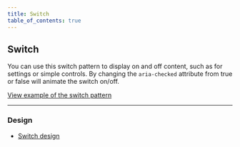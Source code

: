 ```yaml
---
title: Switch
table_of_contents: true
---
```


## Switch

You can use this switch pattern to display on and off content, such as for settings or simple controls. By changing the `aria-checked` attribute from true or false will animate the switch on/off.

<a href="https://vanilla-framework.github.io/vanilla-framework/examples/patterns/switch/"
    class="js-example">
    View example of the switch pattern
</a>

<hr />

### Design

* [Switch design](https://github.com/ubuntudesign/vanilla-design/tree/master/Switch)
